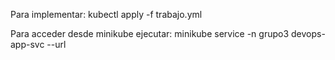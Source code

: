 
Para implementar:
kubectl apply -f trabajo.yml

Para acceder desde minikube ejecutar:
minikube service -n grupo3 devops-app-svc --url 

